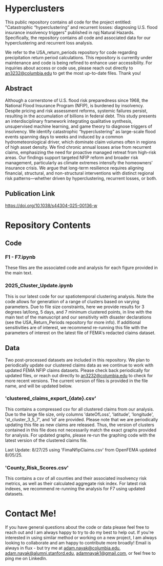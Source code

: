 # Hyperclusters

This public repository contains all code for the project entitled: "Catastrophic “hyperclustering” and recurrent losses: diagnosing U.S. flood insurance insolvency triggers" published in npj Natural Hazards. Specifically, the repository contains all code and associated data for our hyperclustering and recurrent loss analysis. 

We refer to the USA_return_periods repository for code regarding precipitation return period calculations. This repository is currently under maintenance and code is being refined to enhance user accessibility. For inquiries about access or code use, please reach out directly to an3232@columbia.edu to get the most up-to-date files. Thank you!

## Abstract
Although a cornerstone of U.S. flood risk preparedness since 1968, the National Flood Insurance Program (NFIP), is burdened by insolvency. Despite pricing and risk assessment reforms, systemic failures persist, resulting in the accumulation of billions in federal debt. This study presents an interdisciplinary framework integrating qualitative synthesis, unsupervised machine learning, and game theory to diagnose triggers of insolvency. We identify catastrophic “hyperclustering” as large-scale flood events spanning days to weeks and induced by a common hydrometeorological driver, which dominate claim volumes often in regions of high asset density. We find chronic annual losses arise from recurrent claims, emphasizing the need for proactive managed retreat from high-risk areas. Our findings support targeted NFIP reform and broader risk management, particularly as climate extremes intensify the homeowners’ insurance crisis. We argue that long-term resilience requires aligning financial, structural, and non-structural interventions with distinct regional risk patterns—whether driven by hyperclustering, recurrent losses, or both.

## Publication Link
https://doi.org/10.1038/s44304-025-00136-w

# Repository Contents

## Code

### F1 - F7.ipynb
These files are the associated code and analysis for each figure provided in the main text.

### 2025_Cluster_Update.ipynb
This is our latest code for our spatiotemporal clustering analysis. Note the code allows for generation of a range of clusters based on varying parameters. Due to file size constraints, here we provide results for 3 degrees lat/long, 5 days, and 7 minimum clustered points, in line with the main text of the manuscript and our sensitivity with disaster declarations (see the USA_Return_Periods repository for more info). If additional sensitivities are of interest, we recommend re-running this file with the parameters of interest on the latest file of FEMA's redacted claims dataset. 

## Data
Two post-processed datasets are included in this repository. We plan to periodically update our clustered claims data  as we continue to work with updated FEMA NFIP claims datasets. Please check back periodically for updated files, or reach out directly to an3232@columbia.edu to check for more recent versions. The current version of files is provided in the file name, and will be updated below.

### 'clustered_claims_export_{date}.csv'
This contains a compressed csv for all clustered claims from our analysis. Due to the large file size, only columns 'dateOfLoss', 'latitude', 'longitude', 'st_cluster_3_5_7', and 'id' are provided. Please note that we are periodically updating this file as new claims are released. Thus, the version of clusters contained in this file does not necessarily match the exact graphs provided for analysis. For updated graphs, please re-run the graphing code with the latest version of the clustered claims file.

Last Update: 8/27/25 using 'FimaNfipClaims.csv' from OpenFEMA updated 8/05/25.

### 'County_Risk_Scores.csv'
This contains a csv of all counties and their associated insolvency risk metrics, as well as their calculated aggregate risk index. For latest risk indexes, we recommend re-running the analysis for F7 using updated datasets.

# Contact Me!
If you have general questions about the code or data please feel free to reach out and I am always happy to try to do my best to help out. If you're interested in using similar method or working on a new project, I am always looking to collaborate and am happy to contribute more broadly! Email is always in flux - but try me at adam.nayak@columbia.edu, adam.nayak@alumni.stanford.edu, adamnayak1@gmail.com, or feel free to ping me on LinkedIn.

